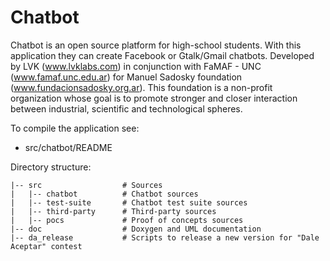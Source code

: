Chatbot
=======

Chatbot is an open source platform for high-school students. 
With this application they can create Facebook or Gtalk/Gmail chatbots. 
Developed by LVK (www.lvklabs.com) in conjunction with FaMAF - UNC
(www.famaf.unc.edu.ar) for Manuel Sadosky foundation 
(www.fundacionsadosky.org.ar). This foundation is a non-profit 
organization whose goal is to promote stronger and closer interaction
between industrial, scientific and technological spheres.

To compile the application see:  

 * src/chatbot/README

Directory structure:

    |-- src                  # Sources
    |   |-- chatbot          # Chatbot sources
    |   |-- test-suite       # Chatbot test suite sources
    |   |-- third-party      # Third-party sources
    |   |-- pocs             # Proof of concepts sources
    |-- doc                  # Doxygen and UML documentation
    |-- da_release           # Scripts to release a new version for "Dale Aceptar" contest

